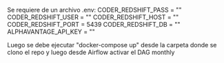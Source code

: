 Se requiere de un archivo .env:
CODER_REDSHIFT_PASS = ""
CODER_REDSHIFT_USER = ""
CODER_REDSHIFT_HOST = ""
CODER_REDSHIFT_PORT = 5439
CODER_REDSHIFT_DB = ""
ALPHAVANTAGE_API_KEY = ""

Luego se debe ejecutar "docker-compose up" desde la carpeta donde se clono el repo
y luego desde Airflow activar el DAG monthly
